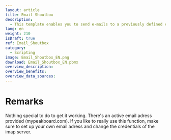 ```yaml
---
layout: article
title: Email Shoutbox
description: 
  - This template enables you to send e-mails to a previously defined e-mail address and to display this information within a clear format. In the middle is the most recent e-mail, in the lower area of the visualization an overview of the last four e-mails with date, time, subject and the name of the sender.
lang: en
weight: 210
isDraft: true
ref: Email_Shoutbox
category:
  - Scripting
image: Email_Shoutbox_EN.png
download: Email_Shoutbox_EN.pbmx
overview_description:
overview_benefits:
overview_data_sources:
---
```

# Remarks
Nothing special to do to get it working. There's an active email adress provided (mypeakboard.com). If you like to really use this function, make sure to set up your own email adress and change the credentials of the imap server.